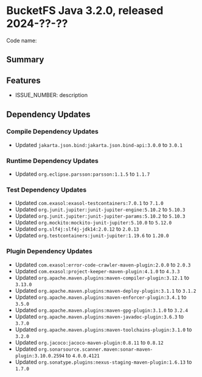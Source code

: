 # BucketFS Java 3.2.0, released 2024-??-??

Code name:

## Summary

## Features

* ISSUE_NUMBER: description

## Dependency Updates

### Compile Dependency Updates

* Updated `jakarta.json.bind:jakarta.json.bind-api:3.0.0` to `3.0.1`

### Runtime Dependency Updates

* Updated `org.eclipse.parsson:parsson:1.1.5` to `1.1.7`

### Test Dependency Updates

* Updated `com.exasol:exasol-testcontainers:7.0.1` to `7.1.0`
* Updated `org.junit.jupiter:junit-jupiter-engine:5.10.2` to `5.10.3`
* Updated `org.junit.jupiter:junit-jupiter-params:5.10.2` to `5.10.3`
* Updated `org.mockito:mockito-junit-jupiter:5.10.0` to `5.12.0`
* Updated `org.slf4j:slf4j-jdk14:2.0.12` to `2.0.13`
* Updated `org.testcontainers:junit-jupiter:1.19.6` to `1.20.0`

### Plugin Dependency Updates

* Updated `com.exasol:error-code-crawler-maven-plugin:2.0.0` to `2.0.3`
* Updated `com.exasol:project-keeper-maven-plugin:4.1.0` to `4.3.3`
* Updated `org.apache.maven.plugins:maven-compiler-plugin:3.12.1` to `3.13.0`
* Updated `org.apache.maven.plugins:maven-deploy-plugin:3.1.1` to `3.1.2`
* Updated `org.apache.maven.plugins:maven-enforcer-plugin:3.4.1` to `3.5.0`
* Updated `org.apache.maven.plugins:maven-gpg-plugin:3.1.0` to `3.2.4`
* Updated `org.apache.maven.plugins:maven-javadoc-plugin:3.6.3` to `3.7.0`
* Updated `org.apache.maven.plugins:maven-toolchains-plugin:3.1.0` to `3.2.0`
* Updated `org.jacoco:jacoco-maven-plugin:0.8.11` to `0.8.12`
* Updated `org.sonarsource.scanner.maven:sonar-maven-plugin:3.10.0.2594` to `4.0.0.4121`
* Updated `org.sonatype.plugins:nexus-staging-maven-plugin:1.6.13` to `1.7.0`

